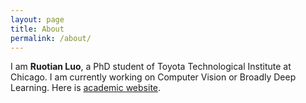 ```yaml
---
layout: page
title: About
permalink: /about/
---
```


I am **Ruotian Luo**, a PhD student of Toyota Technological Institute at Chicago. I am currently working on Computer Vision or Broadly Deep Learning. Here is [academic website](http://ttic.uchicago.edu/~rluo).

